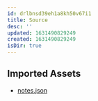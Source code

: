 ```yaml
---
id: drlbnsd39eh1a8kh50v67i1
title: Source
desc: ''
updated: 1631490829249
created: 1631490829249
isDir: true
---
```


## Imported Assets

- [notes.json](/assets/notes-d2giRmrKvWaY.json)

